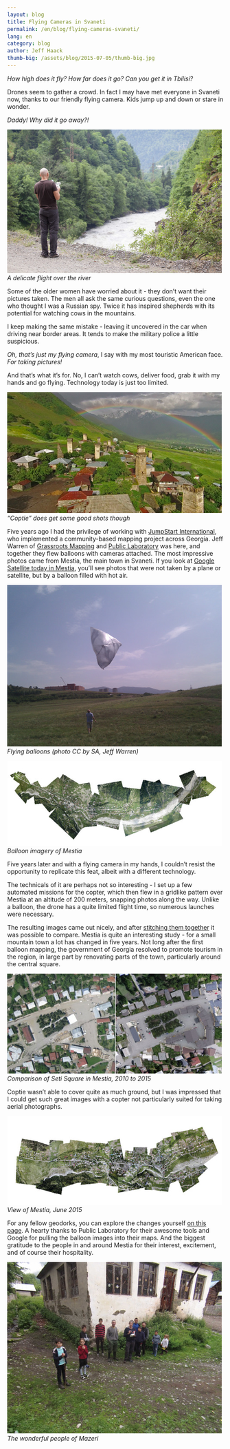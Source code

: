 ```yaml
---
layout: blog
title: Flying Cameras in Svaneti
permalink: /en/blog/flying-cameras-svaneti/
lang: en
category: blog
author: Jeff Haack
thumb-big: /assets/blog/2015-07-05/thumb-big.jpg
---
```


*How high does it fly? How far does it go? Can you get it in Tbilisi?*

Drones seem to gather a crowd. In fact I may have met everyone in Svaneti now, thanks to our friendly flying camera. Kids jump up and down or stare in wonder. 

*Daddy! Why did it go away?!*

![image01][]
*A delicate flight over the river*

Some of the older women have worried about it - they don’t want their pictures taken. The men all ask the same curious questions, even the one who thought I was a Russian spy. Twice it has inspired shepherds with its potential for watching cows in the mountains.

I keep making the same mistake - leaving it uncovered in the car when driving near border areas. It tends to make the military police a little suspicious. 

*Oh, that’s just my flying camera*, I say with my most touristic American face. *For taking pictures!*

And that’s what it’s for. No, I can’t watch cows, deliver food, grab it with my hands and go flying. Technology today is just too limited.

![image02][]
*“Coptie” does get some good shots though*

Five years ago I had the privilege of working with [JumpStart International](http://jumpstart.ge/), who implemented a community-based mapping project across Georgia. Jeff Warren of [Grassroots Mapping](http://grassrootsmapping.org/2010/07/largest-balloon-map-so-far-in-mestia-georgia/) and [Public Laboratory](http://publiclab.org/) was here, and together they flew balloons with cameras attached. The most impressive photos came from Mestia, the main town in Svaneti. If you look at [Google Satellite today in Mestia](https://www.google.com/maps/@43.0437801,42.725282,1200m/data=!3m1!1e3), you’ll see photos that were not taken by a plane or satellite, but by a balloon filled with hot air.

![image03][]
*Flying balloons (photo CC by SA, Jeff Warren)*

![image04][]
*Balloon imagery of Mestia*

Five years later and with a flying camera in my hands, I couldn’t resist the opportunity to replicate this feat, albeit with a different technology. 

The technicals of it are perhaps not so interesting - I set up a few automated missions for the copter, which then flew in a gridlike pattern over Mestia at an altitude of 200 meters, snapping photos along the way. Unlike a balloon, the drone has a quite limited flight time, so numerous launches were necessary.

The resulting images came out nicely, and after [stitching them together](http://mapknitter.org/maps/mestia-2015#) it was possible to compare. Mestia is quite an interesting study - for a small mountain town a lot has changed in five years. Not long after the first balloon mapping, the government of Georgia resolved to promote tourism in the region, in large part by renovating parts of the town, particularly around the central square.

![image05][]
*Comparison of Seti Square in Mestia, 2010 to 2015*

Coptie wasn’t able to cover quite as much ground, but I was impressed that I could get such great images with a copter not particularly suited for taking aerial photographs.

![image06][]
*View of Mestia, June 2015*

For any fellow geodorks, you can explore the changes yourself [on this page](http://jeffhaack.github.io/mestia.html). A hearty thanks to Public Laboratory for their awesome tools and Google for pulling the balloon images into their maps. And the biggest gratitude to the people in and around Mestia for their interest, excitement, and of course their hospitality.

![image07][]
*The wonderful people of Mazeri*



[image01]: /assets/blog/2015-07-05/image01.jpg
[image02]: /assets/blog/2015-07-05/image02.png
[image03]: /assets/blog/2015-07-05/image03.jpg
[image04]: /assets/blog/2015-07-05/image04.jpg
[image05]: /assets/blog/2015-07-05/image05.jpg
[image06]: /assets/blog/2015-07-05/image06.jpg
[image07]: /assets/blog/2015-07-05/image07.jpg







